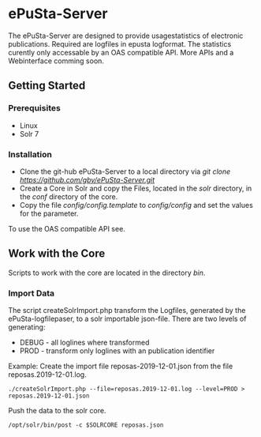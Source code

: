 # ePuSta-Server

The ePuSta-Server are designed to provide usagestatistics of electronic publications. Required are logfiles in epusta logformat. The statistics curently only accessable by an OAS compatible API. More APIs and a Webinterface comming soon. 

## Getting Started

### Prerequisites
* Linux 
* Solr 7

### Installation

* Clone the git-hub ePuSta-Server to a local directory via *git clone https://github.com/gbv/ePuSta-Server.git*
* Create a Core in Solr and copy the Files, located in the *solr* directory, in the *conf* directory of the core.
* Copy the file *config/config.template* to *config/config* and set the values for the parameter.

To use the OAS compatible API see.

## Work with the Core

Scripts to work with the core are located in the directory *bin*.

### Import Data

The script createSolrImport.php transform the Logfiles, generated by the ePuSta-logfilepaser, to a solr importable json-file. There are two levels of generating:
* DEBUG - all loglines where transformed
* PROD - transform only loglines with an publication identifier 

Example: Create the import file reposas-2019-12-01.json from the file reposas.2019-12-01.log.
```
./createSolrImport.php --file=reposas.2019-12-01.log --level=PROD > reposas.2019-12-01.json
```

Push the data to the solr core.
```
/opt/solr/bin/post -c $SOLRCORE reposas.json
```
